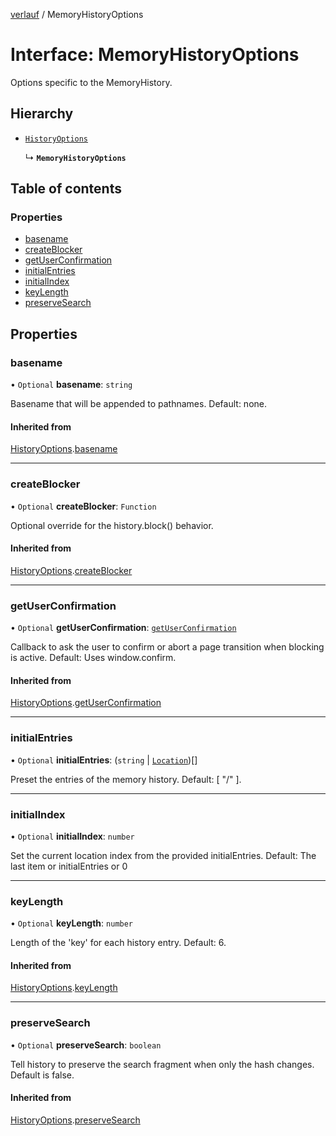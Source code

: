 [verlauf](../README.md) / MemoryHistoryOptions

# Interface: MemoryHistoryOptions

Options specific to the MemoryHistory.

## Hierarchy

- [`HistoryOptions`](HistoryOptions.md)

  ↳ **`MemoryHistoryOptions`**

## Table of contents

### Properties

- [basename](MemoryHistoryOptions.md#basename)
- [createBlocker](MemoryHistoryOptions.md#createblocker)
- [getUserConfirmation](MemoryHistoryOptions.md#getuserconfirmation)
- [initialEntries](MemoryHistoryOptions.md#initialentries)
- [initialIndex](MemoryHistoryOptions.md#initialindex)
- [keyLength](MemoryHistoryOptions.md#keylength)
- [preserveSearch](MemoryHistoryOptions.md#preservesearch)

## Properties

### basename

• `Optional` **basename**: `string`

Basename that will be appended to pathnames. Default: none.

#### Inherited from

[HistoryOptions](HistoryOptions.md).[basename](HistoryOptions.md#basename)

___

### createBlocker

• `Optional` **createBlocker**: `Function`

Optional override for the history.block() behavior.

#### Inherited from

[HistoryOptions](HistoryOptions.md).[createBlocker](HistoryOptions.md#createblocker)

___

### getUserConfirmation

• `Optional` **getUserConfirmation**: [`getUserConfirmation`](../README.md#getuserconfirmation)

Callback to ask the user to confirm or abort a page transition when blocking is active.
Default: Uses window.confirm.

#### Inherited from

[HistoryOptions](HistoryOptions.md).[getUserConfirmation](HistoryOptions.md#getuserconfirmation)

___

### initialEntries

• `Optional` **initialEntries**: (`string` \| [`Location`](Location.md))[]

Preset the entries of the memory history.
Default: [ "/" ].

___

### initialIndex

• `Optional` **initialIndex**: `number`

Set the current location index from the provided initialEntries.
Default: The last item or initialEntries or 0

___

### keyLength

• `Optional` **keyLength**: `number`

Length of the 'key' for each history entry. Default: 6.

#### Inherited from

[HistoryOptions](HistoryOptions.md).[keyLength](HistoryOptions.md#keylength)

___

### preserveSearch

• `Optional` **preserveSearch**: `boolean`

Tell history to preserve the search fragment when only the hash changes.
Default is false.

#### Inherited from

[HistoryOptions](HistoryOptions.md).[preserveSearch](HistoryOptions.md#preservesearch)
